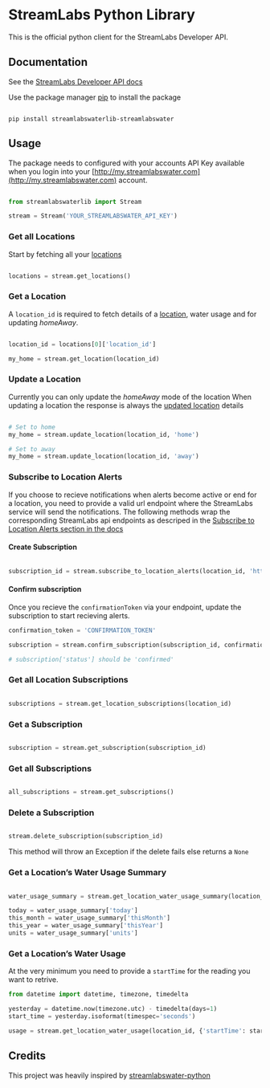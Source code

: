 # StreamLabs Python Library

This is the official python client for the StreamLabs Developer API.

## Documentation

See the [StreamLabs Developer API docs](https://developer.streamlabswater.com/docs/index.html)


Use the package manager [pip](https://pip.pypa.io/en/stable/) to install the package

```shell

pip install streamlabswaterlib-streamlabswater

```

## Usage

The package needs to configured with your accounts API Key available when you  login into your [http://my.streamlabswater.com](http://my.streamlabswater.com) account.

```python

from streamlabswaterlib import Stream

stream = Stream('YOUR_STREAMLABSWATER_API_KEY')

```

### Get all Locations
Start by fetching all your [locations](https://developer.streamlabswater.com/docs/get-all-locations.html)

```python

locations = stream.get_locations()

```

### Get a Location
A `location_id` is required to fetch details of a [location](https://developer.streamlabswater.com/docs/get-a-location.html), water usage and for updating *homeAway*.

```python

location_id = locations[0]['location_id']

my_home = stream.get_location(location_id)

```

### Update a Location
Currently you can only update the *homeAway* mode of the location
When updating a location the response is always the [updated location](https://developer.streamlabswater.com/docs/update-a-location.html) details

```python

# Set to home
my_home = stream.update_location(location_id, 'home')

# Set to away
my_home = stream.update_location(location_id, 'away')

```

### Subscribe to Location Alerts
If you choose to recieve notifications when alerts become active or end for a location, you need to provide a valid url endpoint where the StreamLabs service will send the notifications. The following methods wrap the corresponding StreamLabs api endpoints as descriped in the [Subscribe to Location Alerts section in the docs](https://developer.streamlabswater.com/docs/subscribe-to-location-alerts.html)

#### Create Subscription
```python

subscription_id = stream.subscribe_to_location_alerts(location_id, 'https://your-endpoint')['subscription_id']

```
#### Confirm subscription
Once you recieve the `confirmationToken` via your endpoint, update the subscription to start recieving alerts.

```python
confirmation_token = 'CONFIRMATION_TOKEN'

subscription = stream.confirm_subscription(subscription_id, confirmation_token)

# subscription['status'] should be 'confirmed'

```

### Get all Location Subscriptions

```python

subscriptions = stream.get_location_subscriptions(location_id)

```

### Get a Subscription

```python

subscription = stream.get_subscription(subscription_id)

```

### Get all Subscriptions

```python

all_subscriptions = stream.get_subscriptions()

```

### Delete a Subscription

```python

stream.delete_subscription(subscription_id)

```
This method will throw an Exception if the delete fails else returns a `None`

### Get a Location’s Water Usage Summary


```python

water_usage_summary = stream.get_location_water_usage_summary(location_id)

today = water_usage_summary['today']
this_month = water_usage_summary['thisMonth']
this_year = water_usage_summary['thisYear']
units = water_usage_summary['units']

```

### Get a Location’s Water Usage

At the very minimum you need to provide a `startTime` for the reading you want to retrive.

```python
from datetime import datetime, timezone, timedelta

yesterday = datetime.now(timezone.utc) - timedelta(days=1)
start_time = yesterday.isoformat(timespec='seconds')

usage = stream.get_location_water_usage(location_id, {'startTime': start_time})
```

## Credits

This project was heavily inspired by [streamlabswater-python](https://github.com/cpopp/streamlabswater-python)